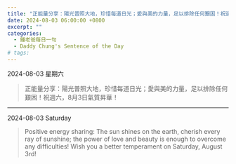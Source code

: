 ```yaml
---
title: "正能量分享：陽光普照大地，珍惜每道日光；愛與美的力量，足以排除任何艱困！祝週六，8月3日氣質昇華！ <br> Positive energy sharing: The sun shines on the earth, cherish every ray of sunshine; the power of love and beauty is enough to overcome any difficulties! Wish you a better temperament on Saturday, August 3rd!"
date: 2024-08-03 06:00:00 +0800
excerpt: ""
categories:
  - 鍾老爸每日一句
  - Daddy Chung's Sentence of the Day
# tags:
---
```


2024-08-03 星期六

> 正能量分享：陽光普照大地，珍惜每道日光；愛與美的力量，足以排除任何艱困！祝週六，8月3日氣質昇華！

---

2024-08-03 Saturday

> Positive energy sharing: The sun shines on the earth, cherish every ray of sunshine; the power of love and beauty is enough to overcome any difficulties! Wish you a better temperament on Saturday, August 3rd!

